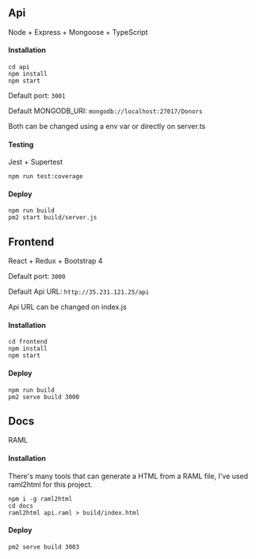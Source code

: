 ## Api

Node + Express + Mongoose + TypeScript

#### Installation

```
cd api
npm install
npm start
```

Default port: ``` 3001 ```

Default MONGODB_URI: ``` mongodb://localhost:27017/Donors ```

Both can be changed using a env var or directly on server.ts

#### Testing

Jest + Supertest

``` npm run test:coverage ```

#### Deploy

``` 
npm run build
pm2 start build/server.js
```

## Frontend

React + Redux + Bootstrap 4

Default port: ``` 3000 ```

Default Api URL: ``` http://35.231.121.25/api ```

Api URL can be changed on index.js

#### Installation

```
cd frontend
npm install
npm start
```

#### Deploy

```
npm run build
pm2 serve build 3000
```

## Docs

RAML

#### Installation

There's many tools that can generate a HTML from a RAML file, I've used raml2html for this project.

```
npm i -g raml2html
cd docs
raml2html api.raml > build/index.html
```

#### Deploy

```
pm2 serve build 3003
```
